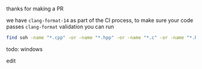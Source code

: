 thanks for making a PR

we have `clang-format-14` as part of the CI process, to make sure your code passes `clang-format` validation you can run

```sh
find soh -name "*.cpp" -or -name "*.hpp" -or -name "*.c" -or -name "*.h" | sed 's| |\\ |g' | xargs clang-format-14 -i
```

todo: windows

edit
